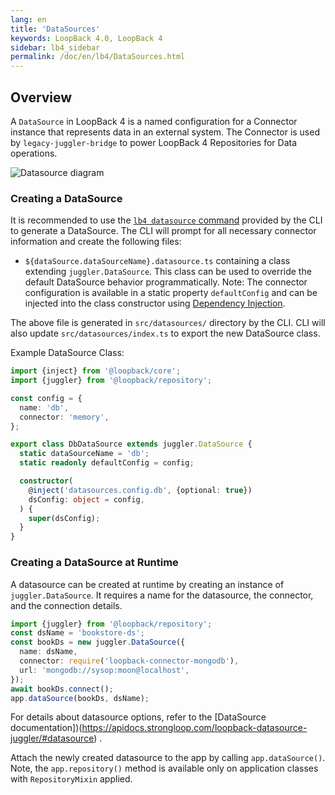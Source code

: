 ```yaml
---
lang: en
title: 'DataSources'
keywords: LoopBack 4.0, LoopBack 4
sidebar: lb4_sidebar
permalink: /doc/en/lb4/DataSources.html
---
```


## Overview

A `DataSource` in LoopBack 4 is a named configuration for a Connector instance
that represents data in an external system. The Connector is used by
`legacy-juggler-bridge` to power LoopBack 4 Repositories for Data operations.

![Datasource diagram](imgs/datasource.png)

### Creating a DataSource

It is recommended to use the [`lb4 datasource` command](DataSource-generator.md)
provided by the CLI to generate a DataSource. The CLI will prompt for all
necessary connector information and create the following files:

- `${dataSource.dataSourceName}.datasource.ts` containing a class extending
  `juggler.DataSource`. This class can be used to override the default
  DataSource behavior programmatically. Note: The connector configuration is
  available in a static property `defaultConfig` and can be injected into the
  class constructor using [Dependency Injection](Dependency-injection.md).

The above file is generated in `src/datasources/` directory by the CLI. CLI will
also update `src/datasources/index.ts` to export the new DataSource class.

Example DataSource Class:

```ts
import {inject} from '@loopback/core';
import {juggler} from '@loopback/repository';

const config = {
  name: 'db',
  connector: 'memory',
};

export class DbDataSource extends juggler.DataSource {
  static dataSourceName = 'db';
  static readonly defaultConfig = config;

  constructor(
    @inject('datasources.config.db', {optional: true})
    dsConfig: object = config,
  ) {
    super(dsConfig);
  }
}
```

### Creating a DataSource at Runtime

A datasource can be created at runtime by creating an instance of
`juggler.DataSource`. It requires a name for the datasource, the connector, and
the connection details.

```ts
import {juggler} from '@loopback/repository';
const dsName = 'bookstore-ds';
const bookDs = new juggler.DataSource({
  name: dsName,
  connector: require('loopback-connector-mongodb'),
  url: 'mongodb://sysop:moon@localhost',
});
await bookDs.connect();
app.dataSource(bookDs, dsName);
```

For details about datasource options, refer to the
[DataSource documentation])(https://apidocs.strongloop.com/loopback-datasource-juggler/#datasource)
.

Attach the newly created datasource to the app by calling `app.dataSource()`.
Note, the `app.repository()` method is available only on application classes
with `RepositoryMixin` applied.
